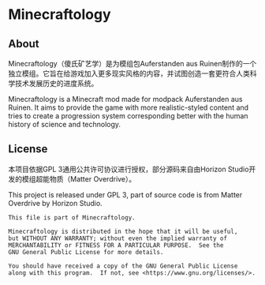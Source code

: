 # Minecraftology

## About

Minecraftology（傻氏矿艺学）是为模组包Auferstanden aus Ruinen制作的一个独立模组。它旨在给游戏加入更多现实风格的内容，并试图创造一套更符合人类科学技术发展历史的进度系统。

Minecraftology is a Minecraft mod made for modpack Auferstanden aus Ruinen. It aims to provide the game with more realistic-styled content and tries to create a progression system corresponding better with the human history of science and technology.

## License

本项目依据GPL 3通用公共许可协议进行授权，部分源码来自由Horizon Studio开发的模组超能物质（Matter Overdrive）。

This project is released under GPL 3, part of source code is from Matter Overdrive by Horizon Studio.

    This file is part of Minecraftology.
    
    Minecraftology is distributed in the hope that it will be useful,
    but WITHOUT ANY WARRANTY; without even the implied warranty of
    MERCHANTABILITY or FITNESS FOR A PARTICULAR PURPOSE.  See the
    GNU General Public License for more details.
    
    You should have received a copy of the GNU General Public License
    along with this program.  If not, see <https://www.gnu.org/licenses/>.

